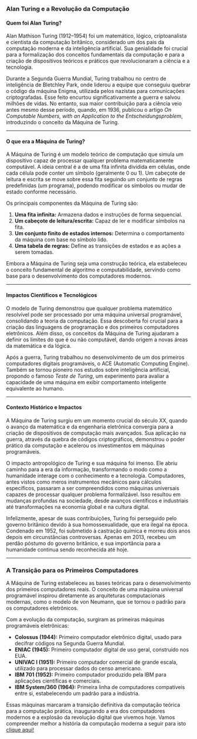### **Alan Turing e a Revolução da Computação**  

#### **Quem foi Alan Turing?**  

Alan Mathison Turing (1912–1954) foi um matemático, lógico, criptoanalista e cientista da computação britânico, considerado um dos pais da computação moderna e da inteligência artificial. Sua genialidade foi crucial para a formalização dos conceitos fundamentais da computação e para a criação de dispositivos teóricos e práticos que revolucionaram a ciência e a tecnologia.  

Durante a Segunda Guerra Mundial, Turing trabalhou no centro de inteligência de Bletchley Park, onde liderou a equipe que conseguiu quebrar o código da máquina Enigma, utilizada pelos nazistas para comunicações criptografadas. Esse feito encurtou significativamente a guerra e salvou milhões de vidas. No entanto, sua maior contribuição para a ciência veio antes mesmo desse período, quando, em 1936, publicou o artigo *On Computable Numbers, with an Application to the Entscheidungsproblem*, introduzindo o conceito da Máquina de Turing.  

---  

#### **O que era a Máquina de Turing?**  

A Máquina de Turing é um modelo teórico de computação que simula um dispositivo capaz de processar qualquer problema matematicamente computável. A ideia central é a de uma fita infinita dividida em células, onde cada célula pode conter um símbolo (geralmente 0 ou 1). Um cabeçote de leitura e escrita se move sobre essa fita seguindo um conjunto de regras predefinidas (um programa), podendo modificar os símbolos ou mudar de estado conforme necessário.  

Os principais componentes da Máquina de Turing são:  

1. **Uma fita infinita:** Armazena dados e instruções de forma sequencial.  
2. **Um cabeçote de leitura/escrita:** Capaz de ler e modificar símbolos na fita.  
3. **Um conjunto finito de estados internos:** Determina o comportamento da máquina com base no símbolo lido.  
4. **Uma tabela de regras:** Define as transições de estados e as ações a serem tomadas.  

Embora a Máquina de Turing seja uma construção teórica, ela estabeleceu o conceito fundamental de algoritmo e computabilidade, servindo como base para o desenvolvimento dos computadores modernos.  

---  

#### **Impactos Científicos e Tecnológicos**  

O modelo de Turing demonstrou que qualquer problema matemático resolvível pode ser processado por uma máquina universal programável, consolidando a teoria da computação. Essa descoberta foi crucial para a criação das linguagens de programação e dos primeiros computadores eletrônicos. Além disso, os conceitos da Máquina de Turing ajudaram a definir os limites do que é ou não computável, dando origem a novas áreas da matemática e da lógica.  

Após a guerra, Turing trabalhou no desenvolvimento de um dos primeiros computadores digitais programáveis, o ACE (Automatic Computing Engine). Também se tornou pioneiro nos estudos sobre inteligência artificial, propondo o famoso *Teste de Turing*, um experimento para avaliar a capacidade de uma máquina em exibir comportamento inteligente equivalente ao humano.  

---  

#### **Contexto Histórico e Impactos**  

A Máquina de Turing surgiu em um momento crucial do século XX, quando o avanço da matemática e da engenharia eletrônica convergia para a criação de dispositivos de computação mais avançados. Sua aplicação na guerra, através da quebra de códigos criptográficos, demonstrou o poder prático da computação e acelerou os investimentos em máquinas programáveis.  

O impacto antropológico de Turing e sua máquina foi imenso. Ele abriu caminho para a era da informação, transformando o modo como a humanidade interage com o conhecimento e a tecnologia. Computadores, antes vistos como meros instrumentos mecânicos para cálculos específicos, passaram a ser compreendidos como máquinas universais capazes de processar qualquer problema formalizável. Isso resultou em mudanças profundas na sociedade, desde avanços científicos e industriais até transformações na economia global e na cultura digital.  

Infelizmente, apesar de suas contribuições, Turing foi perseguido pelo governo britânico devido à sua homossexualidade, que era ilegal na época. Condenado em 1952, foi submetido à castração química e morreu dois anos depois em circunstâncias controversas. Apenas em 2013, recebeu um perdão póstumo do governo britânico, e sua importância para a humanidade continua sendo reconhecida até hoje.  

---  

### **A Transição para os Primeiros Computadores**  

A Máquina de Turing estabeleceu as bases teóricas para o desenvolvimento dos primeiros computadores reais. O conceito de uma máquina universal programável inspirou diretamente as arquiteturas computacionais modernas, como o modelo de von Neumann, que se tornou o padrão para os computadores eletrônicos.  

Com a evolução da computação, surgiram as primeiras máquinas programáveis eletrônicas:  

- **Colossus (1944):** Primeiro computador eletrônico digital, usado para decifrar códigos na Segunda Guerra Mundial.  
- **ENIAC (1945):** Primeiro computador digital de uso geral, construído nos EUA.  
- **UNIVAC I (1951):** Primeiro computador comercial de grande escala, utilizado para processar dados do censo americano.  
- **IBM 701 (1952):** Primeiro computador produzido pela IBM para aplicações científicas e comerciais.  
- **IBM System/360 (1964):** Primeira linha de computadores compatíveis entre si, estabelecendo um padrão para a indústria.  

Essas máquinas marcaram a transição definitiva da computação teórica para a computação prática, inaugurando a era dos computadores modernos e a explosão da revolução digital que vivemos hoje. Vamos compreender melhor a história da computação moderna a seguir para isto [clique aqui!](../../primeiros_computadores/readme.md)